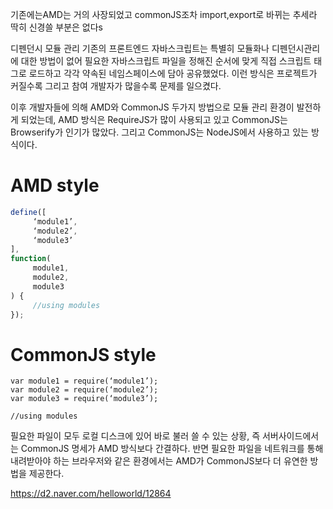 기존에는AMD는 거의 사장되었고 commonJS조차 import,export로 바뀌는 추세라
딱히 신경쓸 부분은 없다s

디펜던시 모듈 관리
기존의 프론트엔드 자바스크립트는 특별히 모듈화나 디펜던시관리에 대한 방법이 없어 필요한 자바스크립트 파일을 정해진 순서에 맞게 직접 스크립트 태그로 로드하고 각각 약속된 네임스페이스에 담아 공유했었다. 이런 방식은 프로젝트가 커질수록 그리고 참여 개발자가 많을수록 문제를 일으켰다.

이후 개발자들에 의해 AMD와 CommonJS 두가지 방법으로 모듈 관리 환경이 발전하게 되었는데, AMD 방식은 RequireJS가 많이 사용되고 있고 CommonJS는 Browserify가 인기가 많았다. 그리고 CommonJS는 NodeJS에서 사용하고 있는 방식이다.

# AMD style

```js
define([
     ‘module1’,
     ‘module2’,
     ‘module3’
],
function(
     module1,
     module2,
     module3
) {
     //using modules
});
```

# CommonJS style

```
var module1 = require(‘module1’);
var module2 = require(‘module2’);
var module3 = require(‘module3’);

//using modules
```


필요한 파일이 모두 로컬 디스크에 있어 바로 불러 쓸 수 있는 상황, 즉 서버사이드에서는 CommonJS 명세가 AMD 방식보다 간결하다. 반면 필요한 파일을 네트워크를 통해 내려받아야 하는 브라우저와 같은 환경에서는 AMD가 CommonJS보다 더 유연한 방법을 제공한다.

https://d2.naver.com/helloworld/12864